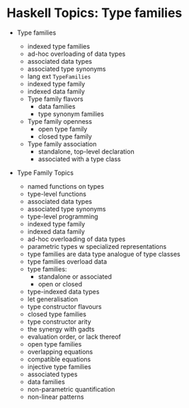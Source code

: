 # Haskell Topics: Type families


* Type families
  - indexed type families
  - ad-hoc overloading of data types
  - associated data types
  - associated type synonyms
  - lang ext `TypeFamilies`
  - indexed type family
  - indexed data family
  * Type family flavors
    - data families
    - type synonym families
  * Type family openness
    - open type family
    - closed type family
  * Type family association
    - standalone, top-level declaration
    - associated with a type class

* Type Family Topics
  - named functions on types
  - type-level functions
  - associated data types
  - associated type synonyms
  - type-level programming
  - indexed type family
  - indexed data family
  - ad-hoc overloading of data types
  - parametric types w specialized representations
  - type families are data type analogue of type classes
  - type families overload data
  - type families:
    - standalone or associated
    - open or closed
  - type-indexed data types
  - let generalisation
  - type constructor flavours
  - closed type families
  - type constructor arity
  - the synergy with gadts
  - evaluation order, or lack thereof
  - open type families
  - overlapping equations
  - compatible equations
  - injective type families
  - associated types
  - data families
  - non-parametric quantification
  - non-linear patterns
